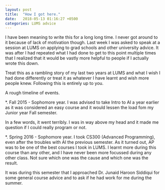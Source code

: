 ```yaml
---
layout: post
title:  "How I got here."
date:   2018-05-13 01:16:27 +0500
categories: LUMS advice 
---
```


I have been meaning to write this for a long long time. I never got around to it because of lack of motivation though. Last week I was asked to speak at a session at LUMS on applying to grad schools and other university advice. It was after I had repeated what I had done to get to this point multiple times that I realized that it would be vastly more helpful to people if I actually wrote this down. 

Treat this as a rambling story of my last two years at LUMS and what I wish I had done differently or treat it as whatever I have learnt and wish more people knew. Following this is entirely up to you.

A rough timeline of events.

*.  Fall 2015 - Sophomore year.
I was advised to take Intro to AI a year earlier as it was considered an easy course and it would lessen the load fom my Junior year Fall semester. 

In a few words, it went terribly. I was in way above my head and it made me question if I could really program or not.

*.  Spring 2016 - Sophomore year.
I took CS300 (Advanced Programming), even after the troubles with AI the previous semester. As it turned out, AP was to be one of the best courses I took in LUMS. I learnt more during this course than any other, and I have never been more focussed during any other class. Not sure which one was the cause and which one was the result.

It was during this semester that I approached Dr. Junaid Haroon Siddiqui for some general course advice and to ask if he had work for me during the summer. 